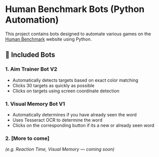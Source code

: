 # Human Benchmark Bots (Python Automation)

This project contains bots designed to automate various games on the [Human Benchmark](https://humanbenchmark.com) website using Python.

## 🚀 Included Bots
### 1. **Aim Trainer Bot V2**
- Automatically detects targets based on exact color matching
- Clicks 30 targets as quickly as possible
- Clicks on targets using screen coordinate detection

### 1. **Visual Memory Bot V1**
- Automatically determines if you have already seen the word
- Uses Tesseract OCR to determine the word
- Clicks on the corresponding button if its a new or already seen word

### 2. **[More to come]**
*(e.g. Reaction Time, Visual Memory — coming soon)*
